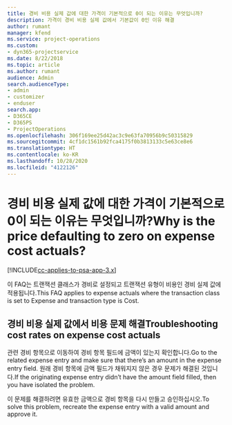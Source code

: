 ```yaml
---
title: 경비 비용 실제 값에 대한 가격이 기본적으로 0이 되는 이유는 무엇입니까?
description: 가격이 경비 비용 실제 값에서 기본값이 0인 이유 해결
author: rumant
manager: kfend
ms.service: project-operations
ms.custom:
- dyn365-projectservice
ms.date: 8/22/2018
ms.topic: article
ms.author: rumant
audience: Admin
search.audienceType:
- admin
- customizer
- enduser
search.app:
- D365CE
- D365PS
- ProjectOperations
ms.openlocfilehash: 306f169ee25d42ac3c9e63fa70956b9c50315829
ms.sourcegitcommit: 4cf1dc1561b92fca4175f0b3813133c5e63ce8e6
ms.translationtype: HT
ms.contentlocale: ko-KR
ms.lasthandoff: 10/28/2020
ms.locfileid: "4122126"
---
```

# <a name="why-is-the-price-defaulting-to-zero-on-expense-cost-actuals"></a><span data-ttu-id="fe32c-103">경비 비용 실제 값에 대한 가격이 기본적으로 0이 되는 이유는 무엇입니까?</span><span class="sxs-lookup"><span data-stu-id="fe32c-103">Why is the price defaulting to zero on expense cost actuals?</span></span>

[!INCLUDE[cc-applies-to-psa-app-3.x](../includes/cc-applies-to-psa-app-3x.md)]

<span data-ttu-id="fe32c-104">이 FAQ는 트랜잭션 클래스가 경비로 설정되고 트랜잭션 유형이 비용인 경비 실제 값에 적용됩니다.</span><span class="sxs-lookup"><span data-stu-id="fe32c-104">This FAQ applies to expense actuals where the transaction class is set to Expense and transaction type is Cost.</span></span>

## <a name="troubleshooting-cost-rates-on-expense-cost-actuals"></a><span data-ttu-id="fe32c-105">경비 비용 실제 값에서 비용 문제 해결</span><span class="sxs-lookup"><span data-stu-id="fe32c-105">Troubleshooting cost rates on expense cost actuals</span></span>

<span data-ttu-id="fe32c-106">관련 경비 항목으로 이동하여 경비 항목 필드에 금액이 있는지 확인합니다.</span><span class="sxs-lookup"><span data-stu-id="fe32c-106">Go to the related expense entry and make sure that there’s an amount in the expense entry field.</span></span> <span data-ttu-id="fe32c-107">원래 경비 항목에 금액 필드가 채워지지 않은 경우 문제가 해결된 것입니다.</span><span class="sxs-lookup"><span data-stu-id="fe32c-107">If the originating expense entry didn’t have the amount field filled, then you have isolated the problem.</span></span>
 
<span data-ttu-id="fe32c-108">이 문제를 해결하려면 유효한 금액으로 경비 항목을 다시 만들고 승인하십시오.</span><span class="sxs-lookup"><span data-stu-id="fe32c-108">To solve this problem, recreate the expense entry with a valid amount and approve it.</span></span>
